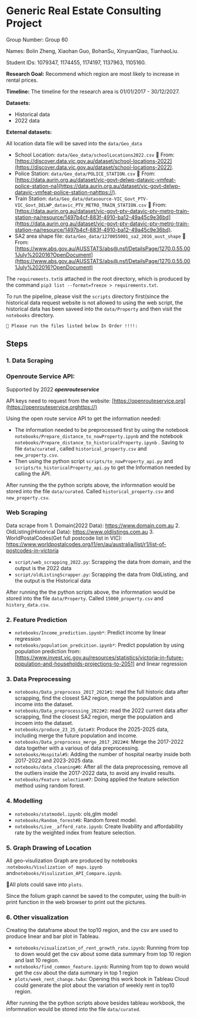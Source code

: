 # Generic Real Estate Consulting Project

Group Number: Group 60

Names: Bolin Zheng, Xiaohan Guo, BohanSu, XinyuanQiao, TianhaoLiu.

Student IDs: 1079347, 1174455, 1174197, 1137963, 1105160.

**Research Goal:** Recommend which region are most likely to increase in rental prices.

**Timeline:** The timeline for the research area is 01/01/2017 - 30/12/2027.

**Datasets:**

* Historical data
* 2022 data

**External datasets:**

All location data file will be saved into the `data/Geo_data`

* School Location: `data/Geo_data/schoolLocations2022.csv` 👀️ From: [https://discover.data.vic.gov.au/dataset/school-locations-2022](https://discover.data.vic.gov.au/dataset/school-locations-2022).
* Police Station: `data/Geo_data/POLICE_STATION.csv` 👀️ From: [https://data.aurin.org.au/dataset/vic-govt-delwp-datavic-vmfeat-police-station-na](https://data.aurin.org.au/dataset/vic-govt-delwp-datavic-vmfeat-police-station-nahttps://).
* Train Station: `data/Geo_data/datasource-VIC_Govt_PTV-VIC_Govt_DELWP_datavic_PTV_METRO_TRAIN_STATION.csv` 👀️ From: [https://data.aurin.org.au/dataset/vic-govt-ptv-datavic-ptv-metro-train-station-na/resource/1497b4cf-883f-4910-ba12-49a45c9e36bd](https://data.aurin.org.au/dataset/vic-govt-ptv-datavic-ptv-metro-train-station-na/resource/1497b4cf-883f-4910-ba12-49a45c9e36bd).
* SA2 area shape file: `data/Geo_data/1270055001_sa2_2016_aust_shape` 👀️ From: [https://www.abs.gov.au/AUSSTATS/abs@.nsf/DetailsPage/1270.0.55.001July%202016?OpenDocument](https://www.abs.gov.au/AUSSTATS/abs@.nsf/DetailsPage/1270.0.55.001July%202016?OpenDocument)

The `requirements.txt`is attached in the root directory, which is produced by the command `pip3 list --format=freeze > requirements.txt`.

To run the pipeline, please visit the `scripts` directory first(since the historical data request website is not allowed to using the web script, the historical data has been saveed into the `data/Property` and then visit the `notebooks` directory.

```
🚀️ Please run the files listed below In Order !!!!:
```

## Steps

### 1. Data Scraping

### Openroute Service API:

Supported by 2022 ***openrouteservice***

API keys need to request from the website: [https://openrouteservice.org](https://openrouteservice.orghttps://)



Using the open route service API to get the information needed:

* The information needed to be preprocessed first by using the notebook `notebooks/Prepare_distance_to_nowProperty.ipynb`  and the notebook `notebooks/Prepare_distance_to_historicalProperty.ipynb` . Saving to file `data/curated` , called `historical_property.csv` and `new_property.csv`.
* Then using the python script `scripts/to_nowProperty_api.py` and `scripts/to_historicalProperty_api.py` to get the Information needed by calling the API.

After running the the python scripts above, the informnation would be stored into the file `data/curated`. Called `historical_property.csv` and `new_property.csv`.

### Web Scraping

Data scrape from 1. Domain(2022 Data): https://www.domain.com.au
2. OldListing(Historical Data): https://www.oldlistings.com.au
3. WorldPostalCodes(Get full postcode list in VIC): https://www.worldpostalcodes.org/l1/en/au/australia/list/r1/list-of-postcodes-in-victoria

* `script/web_scrapping_2022.py`: Scrapping the data from domain, and the output is the 2022 data
* `script/oldListingScrapper.py`: Scrapping the data from OldListing, and the output is the Historical data

After running the the python scripts above, the informnation would be stored into the file `data/Property`. Called `15000_property.csv` and `history_data.csv`.

### 2. Feature Prediction

* `notebooks/Income_prediction.ipynb*`: Predict income by linear regression
* `notebooks/population_predcition.ipynb*`: Predict population by using population prediction from:[https://www.invest.vic.gov.au/resources/statistics/victoria-in-future-population-and-households-projections-to-2051] and linear regression

### 3. Data Preprocessing

* `notebooks/Data_preprocess_2017_2021#1`: read the full historic data after scrapping, find the closest SA2 region, merge the population and income into the dataset.
* `notebooks/Data_preprocessing_2022#2`: read the 2022 current data after scrapping, find the closest SA2 region, merge the population and incoem into the dataset.
* `notebooks/produce_23_25_data#3`: Produce the 2025-2025 data, including merge the future population and income.
* `notebooks/Data_preprocess_merge_2017_2022#4`: Merge the 2017-2022 data together with a various of data preprocessing.
* `notebooks/Hospital#5`: Adding the number of hospital nearby inside both 2017-2022 and 2023-2025 data.
* `notebooks/data_cleaning#6`: After all the data preprocessing, remove all the outliers inside the 2017-2022 data, to avoid any invalid results.
* `notebooks/Feature selection#7`: Doing applied the feature selection method using random forest.

### 4. Modelling

* `notebooks/statmodel.ipynb`: ols,glm model
* `notebooks/Random_forest#8`: Random forest model.
* `notebooks/Live__afford_rate.ipynb`: Create livability and affordability rate by the weighted index from feature selection.

### 5. Graph Drawing of Location

All geo-visulization Graph are produced by notebooks :`notebooks/Visulization of maps.ipynb` and`notebooks/Visulization_API_Compare.ipynb`.

👀️All plots could save into `plots`.

Since the folium graph cannot be saved to the computer, using the built-in print function in the web browser to print out the pictures.

### 6. Other visualization

Creating the dataframe about the top10 region, and the csv are used to produce linear and bar plot in Tableau.

* `notebooks/visualization_of_rent_growth_rate.ipynb`: Running from top to down would get the csv about some data summary from top 10 region and last 10 region.
* `notebooks/find_common_feature.ipynb`: Running from top to down would get the csv about the data summary in top 1 region
* `plots/week_rent_change.twbx`: Opening this work book in Tableau Cloud could generate the plot about the variation of weekly rent in top10 region.

After running the the python scripts above besides tableau workbook, the informnation would be stored into the file `data/curated`.
